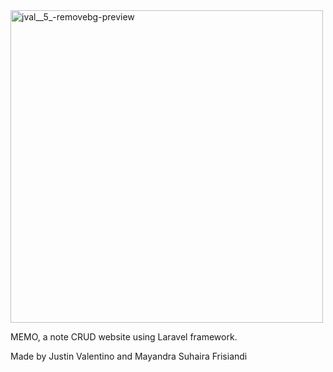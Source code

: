 <img width="500" height="500" alt="jval__5_-removebg-preview" src="https://github.com/user-attachments/assets/cf04f91f-be6c-4e43-9f92-e10410f0596f" />

MEMO, a note CRUD website using Laravel framework.

Made by Justin Valentino and Mayandra Suhaira Frisiandi 
